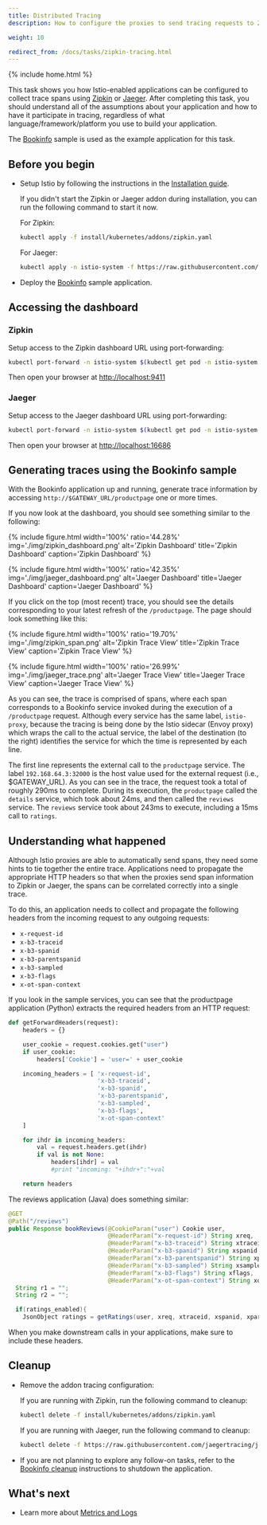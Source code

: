 ```yaml
---
title: Distributed Tracing
description: How to configure the proxies to send tracing requests to Zipkin or Jaeger

weight: 10

redirect_from: /docs/tasks/zipkin-tracing.html
---
```

{% include home.html %}

This task shows you how Istio-enabled applications
can be configured to collect trace spans using [Zipkin](https://zipkin.io) or [Jaeger](https://jaeger.readthedocs.io).
After completing this task, you should understand all of the assumptions about your
application and how to have it participate in tracing, regardless of what
language/framework/platform you use to build your application.

The [Bookinfo]({{home}}/docs/guides/bookinfo.html) sample is used as the
example application for this task.

## Before you begin

* Setup Istio by following the instructions in the [Installation guide]({{home}}/docs/setup/).

  If you didn't start the Zipkin or Jaeger addon during installation,
  you can run the following command to start it now.

  For Zipkin:

  ```bash
  kubectl apply -f install/kubernetes/addons/zipkin.yaml
  ```

  For Jaeger:

  ```bash
  kubectl apply -n istio-system -f https://raw.githubusercontent.com/jaegertracing/jaeger-kubernetes/master/all-in-one/jaeger-all-in-one-template.yml
  ```

* Deploy the [Bookinfo]({{home}}/docs/guides/bookinfo.html) sample application.

## Accessing the dashboard

### Zipkin

Setup access to the Zipkin dashboard URL using port-forwarding:

```bash
kubectl port-forward -n istio-system $(kubectl get pod -n istio-system -l app=zipkin -o jsonpath='{.items[0].metadata.name}') 9411:9411 &
```

Then open your browser at [http://localhost:9411](http://localhost:9411)

### Jaeger

Setup access to the Jaeger dashboard URL using port-forwarding:

```bash
kubectl port-forward -n istio-system $(kubectl get pod -n istio-system -l app=jaeger -o jsonpath='{.items[0].metadata.name}') 16686:16686 &
```

Then open your browser at [http://localhost:16686](http://localhost:16686)

## Generating traces using the Bookinfo sample

With the Bookinfo application up and running, generate trace information by accessing
`http://$GATEWAY_URL/productpage` one or more times.

If you now look at the dashboard, you should see something similar to the following:

{% include figure.html width='100%' ratio='44.28%'
    img='./img/zipkin_dashboard.png'
    alt='Zipkin Dashboard'
    title='Zipkin Dashboard'
    caption='Zipkin Dashboard'
    %}

{% include figure.html width='100%' ratio='42.35%'
    img='./img/jaeger_dashboard.png'
    alt='Jaeger Dashboard'
    title='Jaeger Dashboard'
    caption='Jaeger Dashboard'
    %}

If you click on the top (most recent) trace, you should see the details corresponding to your
latest refresh of the `/productpage`.
The page should look something like this:

{% include figure.html width='100%' ratio='19.70%'
    img='./img/zipkin_span.png'
    alt='Zipkin Trace View'
    title='Zipkin Trace View'
    caption='Zipkin Trace View'
    %}

{% include figure.html width='100%' ratio='26.99%'
    img='./img/jaeger_trace.png'
    alt='Jaeger Trace View'
    title='Jaeger Trace View'
    caption='Jaeger Trace View'
    %}

As you can see, the trace is comprised of spans,
where each span corresponds to a Bookinfo service invoked during the execution of a `/productpage` request.
Although every service has the same label, `istio-proxy`, because the tracing is being done by
the Istio sidecar (Envoy proxy) which wraps the call to the actual service,
the label of the destination (to the right) identifies the service for which the time is represented by each line.

The first line represents the external call to the `productpage` service. The label `192.168.64.3:32000` is the host
value used for the external request (i.e., $GATEWAY_URL). As you can see in the trace,
the request took a total of roughly 290ms to complete. During its execution, the `productpage` called the `details` service,
which took about 24ms, and then called the `reviews` service.
The `reviews` service took about 243ms to execute, including a 15ms call to `ratings`.

## Understanding what happened

Although Istio proxies are able to automatically send spans, they need some hints to tie together the entire trace.
Applications need to propagate the appropriate HTTP headers so that when the proxies send span information to Zipkin or Jaeger,
the spans can be correlated correctly into a single trace.

To do this, an application needs to collect and propagate the following headers from the incoming request to any outgoing requests:

* `x-request-id`
* `x-b3-traceid`
* `x-b3-spanid`
* `x-b3-parentspanid`
* `x-b3-sampled`
* `x-b3-flags`
* `x-ot-span-context`

If you look in the sample services, you can see that the productpage application (Python) extracts the required headers from an HTTP request:

```python
def getForwardHeaders(request):
    headers = {}

    user_cookie = request.cookies.get("user")
    if user_cookie:
        headers['Cookie'] = 'user=' + user_cookie

    incoming_headers = [ 'x-request-id',
                         'x-b3-traceid',
                         'x-b3-spanid',
                         'x-b3-parentspanid',
                         'x-b3-sampled',
                         'x-b3-flags',
                         'x-ot-span-context'
    ]

    for ihdr in incoming_headers:
        val = request.headers.get(ihdr)
        if val is not None:
            headers[ihdr] = val
            #print "incoming: "+ihdr+":"+val

    return headers
```

The reviews application (Java) does something similar:

```java
@GET
@Path("/reviews")
public Response bookReviews(@CookieParam("user") Cookie user,
                            @HeaderParam("x-request-id") String xreq,
                            @HeaderParam("x-b3-traceid") String xtraceid,
                            @HeaderParam("x-b3-spanid") String xspanid,
                            @HeaderParam("x-b3-parentspanid") String xparentspanid,
                            @HeaderParam("x-b3-sampled") String xsampled,
                            @HeaderParam("x-b3-flags") String xflags,
                            @HeaderParam("x-ot-span-context") String xotspan) {
  String r1 = "";
  String r2 = "";

  if(ratings_enabled){
    JsonObject ratings = getRatings(user, xreq, xtraceid, xspanid, xparentspanid, xsampled, xflags, xotspan);
```

When you make downstream calls in your applications, make sure to include these headers.

## Cleanup

* Remove the addon tracing configuration:

  If you are running with Zipkin, run the following command to cleanup:

  ```bash
  kubectl delete -f install/kubernetes/addons/zipkin.yaml
  ```

  If you are running with Jaeger, run the following command to cleanup:

  ```bash
  kubectl delete -f https://raw.githubusercontent.com/jaegertracing/jaeger-kubernetes/master/all-in-one/jaeger-all-in-one-template.yml
  ```

* If you are not planning to explore any follow-on tasks, refer to the
  [Bookinfo cleanup]({{home}}/docs/guides/bookinfo.html#cleanup) instructions
  to shutdown the application.

## What's next

* Learn more about [Metrics and Logs]({{home}}/docs/tasks/telemetry/metrics-logs.html)
